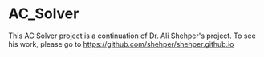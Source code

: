 # AC_Solver
This AC Solver project is a continuation of Dr. Ali Shehper's project. To see his work, please go to https://github.com/shehper/shehper.github.io
